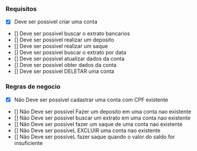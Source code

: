 ### Requisitos

- [x] Deve ser possivel criar uma conta
- [] Deve ser possivel buscar o extrato bancarios
- [] Deve ser possivel realizar um deposito
- [] Deve ser possivel realizar um saque
- [] Deve ser possivel buscar o extrato por data
- [] Deve ser possivel atualizar dados da conta
- [] Deve ser possivel obter dados da conta
- [] Deve ser possivel DELETAR uma conta

### Regras de negocio

- [x] Não Deve ser possivel cadastrar uma conta com CPF existente
- [] Não Deve ser possivel Fazer um deposito em uma conta nao existente
- [] Não Deve ser possivel buscar um extrato em uma conta nao existente
- [] Não Deve ser possivel fazer um saque de uma conta nao existente
- [] Não Deve ser possiveL EXCLUIR uma conta nao existente
- [] Não Deve ser possiveL fazer saque quando o valor do saldo for insuficiente
